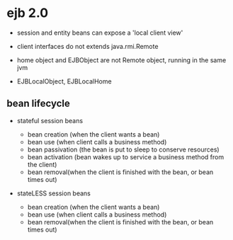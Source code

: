 # ejb 2.0

- session and entity beans can expose a 'local client view'
- client interfaces do not extends java.rmi.Remote

- home object and EJBObject are not Remote object, running in the same jvm

- EJBLocalObject, EJBLocalHome


## bean lifecycle

* stateful session beans
  - bean creation (when the client wants a bean)
  - bean use (when client calls a business method)
  - bean passivation (the bean is put to sleep to conserve resources)
  - bean activation (bean wakes up to service a business method from the client)
  - bean removal(when the client is finished with the bean, or bean times out)

* stateLESS session beans
  - bean creation (when the client wants a bean)
  - bean use (when client calls a business method)
  - bean removal(when the client is finished with the bean, or bean times out)

